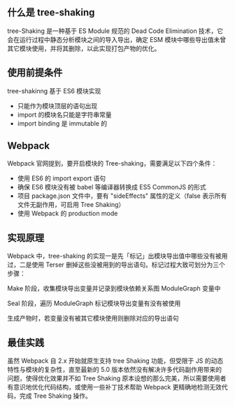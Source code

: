 ## 什么是 tree-shaking

tree-Shaking 是一种基于 ES Module 规范的 Dead Code Elimination 技术，它会在运行过程中静态分析模块之间的导入导出，确定 ESM 模块中哪些导出值未曾其它模块使用，并将其删除，以此实现打包产物的优化。

## 使用前提条件

tree-shakinng 基于 ES6 模块实现

-   只能作为模块顶层的语句出现
-   import 的模块名只能是字符串常量
-   import binding 是 immutable 的

## Webpack

Webpack 官网提到，要开启模块的 Tree-shaking，需要满足以下四个条件：

-   使用 ES6 的 import export 语句
-   确保 ES6 模块没有被 babel 等编译器转换成 ES5 CommonJS 的形式
-   项目 package.json 文件中，要有 "sideEffects" 属性的定义（false 表示所有文件无副作用，可启用 Tree Shaking）
-   使用 Webpack 的 production mode

## 实现原理

Webpack 中，tree-shaking 的实现一是先「标记」出模块导出值中哪些没有被用过，二是使用 Terser 删掉这些没被用到的导出语句。标记过程大致可划分为三个步骤：

Make 阶段，收集模块导出变量并记录到模块依赖关系图 ModuleGraph 变量中

Seal 阶段，遍历 ModuleGraph 标记模块导出变量有没有被使用

生成产物时，若变量没有被其它模块使用则删除对应的导出语句

## 最佳实践

虽然 Webpack 自 2.x 开始就原生支持 tree Shaking 功能，但受限于 JS 的动态特性与模块的复杂性，直至最新的 5.0 版本依然没有解决许多代码副作用带来的问题，使得优化效果并不如 Tree Shaking 原本设想的那么完美，所以需要使用者有意识地优化代码结构，或使用一些补丁技术帮助 Webpack 更精确地检测无效代码，完成 Tree Shaking 操作。
